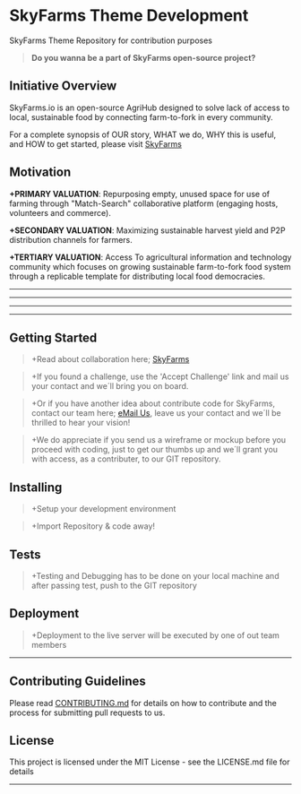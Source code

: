 # SkyFarms Theme Development

SkyFarms Theme Repository for contribution purposes 
> **Do you wanna be a part of SkyFarms open-source project?** 

## Initiative Overview

SkyFarms.io is an open-source AgriHub designed to solve lack of access to local, sustainable food by connecting farm-to-fork in every community.

For a complete synopsis of OUR story, WHAT we do, WHY this is useful, and HOW to get started, please visit [SkyFarms](http://skyfarms.io/)

## Motivation

**+PRIMARY VALUATION**: Repurposing empty, unused space for use of farming through "Match-Search" collaborative platform (engaging hosts, volunteers and commerce).  

**+SECONDARY VALUATION**: Maximizing sustainable harvest yield and P2P distribution channels for farmers. 

**+TERTIARY VALUATION**: Access To agricultural information and technology community which focuses on growing sustainable farm-to-fork food system through a replicable template for distributing local food democracies.

***
***
***
***

## Getting Started

> +Read about collaboration here; [SkyFarms](http://skyfarms.io/challenges/)

> +If you found a challenge, use the 'Accept Challenge' link and mail us your contact and we´ll bring you on board.

> +Or if you have another idea about contribute code for SkyFarms, contact our team here; <a href="mailto:info@skyfarms.io?Subject=SkyFarms GitHub Contribution">eMail Us</a>, leave us your contact and we´ll be thrilled to hear your vision!

> +We do appreciate if you send us a wireframe or mockup before you proceed with coding, just to get our thumbs up and we´ll grant you with access, as a contributer, to our GIT repository.

## Installing

> +Setup your development environment

> +Import Repository & code away!

## Tests

> +Testing and Debugging has to be done on your local machine and after passing test, push to the GIT repository

## Deployment

> +Deployment to the live server will be executed by one of out team members

***

## Contributing Guidelines

Please read [CONTRIBUTING.md](https://github.com/SkyFarms/skyfarms/blob/master/CODE_OF_CONDUCT.md) for details on how to contribute and the process for submitting pull requests to us.

## License

This project is licensed under the MIT License - see the LICENSE.md file for details

***










